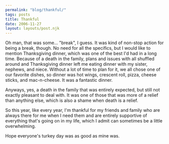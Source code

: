 ```yaml
---
permalink: "blog/thankful/"
tags: posts
title: Thankful
date: 2006-11-27
layout: layouts/post.njk
---
```


Oh man, that was some... "break", I guess. It was kind of non-stop action for being a break, though. No need for all the specifics, but I would like to mention Thanksgiving dinner, which was one of the best I'd had in a long time. Because of a death in the family, plans and issues with all shuffled around and Thanksgiving dinner left me eating dinner with my sister, nephews, and niece. Without a lot of time to plan for it, we all chose one of our favorite dishes, so dinner was hot wings, crescent roll, pizza, cheese sticks, and mac-n-cheese. It was a fantastic dinner.

Anyways, yes, a death in the family that was entirely expected, but still not exactly pleasant to deal with. It was one of those that was more of a relief than anything else, which is also a shame when death is a relief. 

So this year, like every year, I'm thankful for my friends and family who are always there for me when I need them and are entirely supportive of everything that's going on in my life, which I admit can sometimes be a little overwhelming. 

Hope everyone's turkey day was as good as mine was.